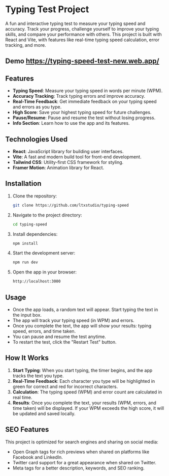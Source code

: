# Typing Test Project

A fun and interactive typing test to measure your typing speed and accuracy. Track your progress, challenge yourself to improve your typing skills, and compare your performance with others. This project is built with React and Vite, with features like real-time typing speed calculation, error tracking, and more.

## Demo https://typing-speed-test-new.web.app/

## Features

- **Typing Speed**: Measure your typing speed in words per minute (WPM).
- **Accuracy Tracking**: Track typing errors and improve accuracy.
- **Real-Time Feedback**: Get immediate feedback on your typing speed and errors as you type.
- **High Score**: Save your highest typing speed for future challenges.
- **Pause/Resume**: Pause and resume the test without losing progress.
- **Info Section**: Learn how to use the app and its features.

## Technologies Used

- **React**: JavaScript library for building user interfaces.
- **Vite**: A fast and modern build tool for front-end development.
- **Tailwind CSS**: Utility-first CSS framework for styling.
- **Framer Motion**: Animation library for React.

## Installation

1. Clone the repository:
   ```bash
   git clone https://github.com/ltxstudio/typing-speed
   ```

2. Navigate to the project directory:
   ```bash
   cd typing-speed
   ```

3. Install dependencies:
   ```bash
   npm install
   ```

4. Start the development server:
   ```bash
   npm run dev
   ```

5. Open the app in your browser:
   ```bash
   http://localhost:3000
   ```

## Usage

- Once the app loads, a random text will appear. Start typing the text in the input box.
- The app will track your typing speed (in WPM) and errors.
- Once you complete the text, the app will show your results: typing speed, errors, and time taken.
- You can pause and resume the test anytime.
- To restart the test, click the "Restart Test" button.

## How It Works

1. **Start Typing**: When you start typing, the timer begins, and the app tracks the text you type.
2. **Real-Time Feedback**: Each character you type will be highlighted in green for correct and red for incorrect characters.
3. **Calculation**: The typing speed (WPM) and error count are calculated in real time.
4. **Results**: Once you complete the text, your results (WPM, errors, and time taken) will be displayed. If your WPM exceeds the high score, it will be updated and saved locally.

## SEO Features

This project is optimized for search engines and sharing on social media:

- Open Graph tags for rich previews when shared on platforms like Facebook and LinkedIn.
- Twitter card support for a great appearance when shared on Twitter.
- Meta tags for a better description, keywords, and SEO ranking.
